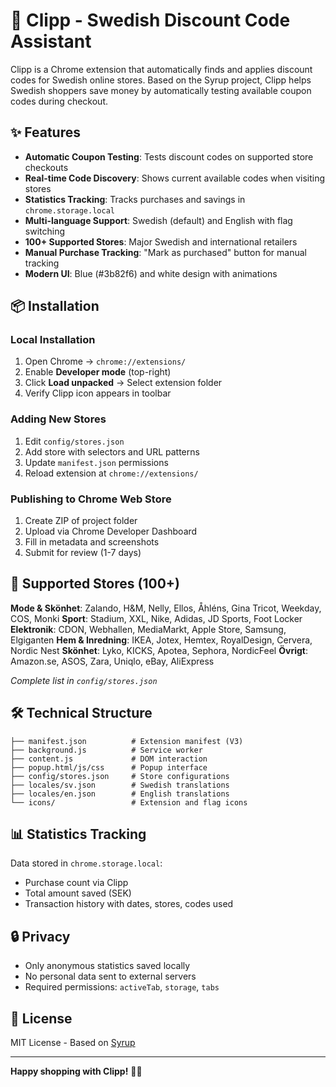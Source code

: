 # 🛒 Clipp - Swedish Discount Code Assistant

Clipp is a Chrome extension that automatically finds and applies discount codes for Swedish online stores. Based on the Syrup project, Clipp helps Swedish shoppers save money by automatically testing available coupon codes during checkout.

## ✨ Features

- **Automatic Coupon Testing**: Tests discount codes on supported store checkouts
- **Real-time Code Discovery**: Shows current available codes when visiting stores  
- **Statistics Tracking**: Tracks purchases and savings in `chrome.storage.local`
- **Multi-language Support**: Swedish (default) and English with flag switching
- **100+ Supported Stores**: Major Swedish and international retailers
- **Manual Purchase Tracking**: "Mark as purchased" button for manual tracking
- **Modern UI**: Blue (#3b82f6) and white design with animations

## 📦 Installation

### Local Installation
1. Open Chrome → `chrome://extensions/`
2. Enable **Developer mode** (top-right)
3. Click **Load unpacked** → Select extension folder
4. Verify Clipp icon appears in toolbar

### Adding New Stores
1. Edit `config/stores.json`
2. Add store with selectors and URL patterns
3. Update `manifest.json` permissions
4. Reload extension at `chrome://extensions/`

### Publishing to Chrome Web Store
1. Create ZIP of project folder
2. Upload via Chrome Developer Dashboard
3. Fill in metadata and screenshots
4. Submit for review (1-7 days)

## 🏪 Supported Stores (100+)

**Mode & Skönhet**: Zalando, H&M, Nelly, Ellos, Åhléns, Gina Tricot, Weekday, COS, Monki
**Sport**: Stadium, XXL, Nike, Adidas, JD Sports, Foot Locker  
**Elektronik**: CDON, Webhallen, MediaMarkt, Apple Store, Samsung, Elgiganten
**Hem & Inredning**: IKEA, Jotex, Hemtex, RoyalDesign, Cervera, Nordic Nest
**Skönhet**: Lyko, KICKS, Apotea, Sephora, NordicFeel
**Övrigt**: Amazon.se, ASOS, Zara, Uniqlo, eBay, AliExpress

*Complete list in `config/stores.json`*

## 🛠️ Technical Structure

```
├── manifest.json          # Extension manifest (V3)
├── background.js          # Service worker
├── content.js             # DOM interaction
├── popup.html/js/css      # Popup interface
├── config/stores.json     # Store configurations  
├── locales/sv.json        # Swedish translations
├── locales/en.json        # English translations
└── icons/                 # Extension and flag icons
```

## 📊 Statistics Tracking

Data stored in `chrome.storage.local`:
- Purchase count via Clipp
- Total amount saved (SEK)
- Transaction history with dates, stores, codes used

## 🔒 Privacy

- Only anonymous statistics saved locally
- No personal data sent to external servers
- Required permissions: `activeTab`, `storage`, `tabs`

## 📝 License

MIT License - Based on [Syrup](https://github.com/Abdallah-Alwarawreh/Syrup)

---

**Happy shopping with Clipp!** 🛒💙